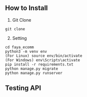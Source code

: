 ## How to Install

1. Git Clone

```
git clone 
```

2. Setting

```
cd faya_ecomm
python3 -m venv env
(For Linux) source env/bin/activate
(For Windows) env\Scripts\activate
pip install -r requirements.txt
python manage.py migrate
python manage.py runserver
```

## Testing API